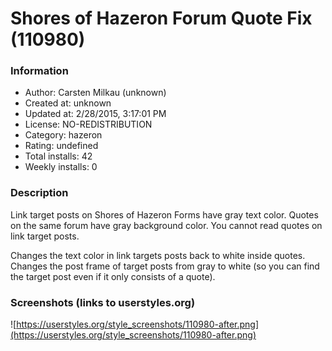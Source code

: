 # Shores of Hazeron Forum Quote Fix (110980)

### Information
- Author: Carsten Milkau (unknown)
- Created at: unknown
- Updated at: 2/28/2015, 3:17:01 PM
- License: NO-REDISTRIBUTION
- Category: hazeron
- Rating: undefined
- Total installs: 42
- Weekly installs: 0


### Description
Link target posts on Shores of Hazeron Forms have gray text color. Quotes on the same forum have gray background color. You cannot read quotes on link target posts.

Changes the text color in link targets posts back to white inside quotes.
Changes the post frame of target posts from gray to white (so you can find the target post even if it only consists of a quote).


### Screenshots (links to userstyles.org)
![https://userstyles.org/style_screenshots/110980-after.png](https://userstyles.org/style_screenshots/110980-after.png)


